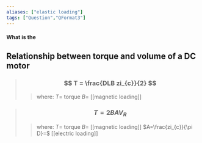 ```yaml
---
aliases: ["elastic loading"]
tags: ["Question","QFormat3"]
---
```


#### What is the
## Relationship between torque and volume of a DC motor

> ### $$ T =  \frac{DLB zi_{c}}{2} $$ 
>> where:
>> $T=$ torque 
>> $B=$ [[magnetic loading]]
>> 

> ### $$ T = 2BA V_{R} $$ 
>> where:
>> $T=$ torque
>> $B=$ [[magnetic loading]]
>> $A=\frac{zi_{c}}{\pi D}=$ [[electric loading]]